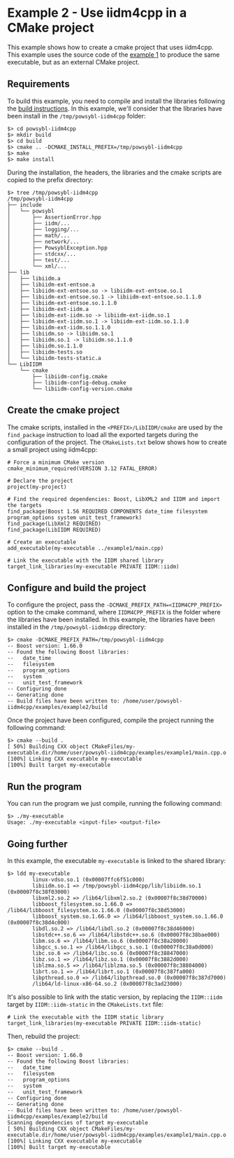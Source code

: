 # Example 2 - Use iidm4cpp in a CMake project

This example shows how to create a cmake project that uses iidm4cpp. This example uses the source code of the [example 1](../example1) to produce the same executable, but as an external CMake project.

## Requirements
To build this example, you need to compile and install the libraries following the [build instructions](../../README.md#build-from-sources). In this example, we'll consider that the libraries have been install in the `/tmp/powsybl-iidm4cpp` folder:
```
$> cd powsybl-iidm4cpp
$> mkdir build
$> cd build
$> cmake .. -DCMAKE_INSTALL_PREFIX=/tmp/powsybl-iidm4cpp
$> make
$> make install
```

During the installation, the headers, the libraries and the cmake scripts are copied to the prefix directory:
```
$> tree /tmp/powsybl-iidm4cpp
/tmp/powsybl-iidm4cpp
├── include
│   └── powsybl
│       ├── AssertionError.hpp
│       ├── iidm/...
│       ├── logging/...
│       ├── math/...
│       ├── network/...
│       ├── PowsyblException.hpp
│       ├── stdcxx/...
│       ├── test/...
│       └── xml/...
├── lib
│   ├── libiidm.a
│   ├── libiidm-ext-entsoe.a
│   ├── libiidm-ext-entsoe.so -> libiidm-ext-entsoe.so.1
│   ├── libiidm-ext-entsoe.so.1 -> libiidm-ext-entsoe.so.1.1.0
│   ├── libiidm-ext-entsoe.so.1.1.0
│   ├── libiidm-ext-iidm.a
│   ├── libiidm-ext-iidm.so -> libiidm-ext-iidm.so.1
│   ├── libiidm-ext-iidm.so.1 -> libiidm-ext-iidm.so.1.1.0
│   ├── libiidm-ext-iidm.so.1.1.0
│   ├── libiidm.so -> libiidm.so.1
│   ├── libiidm.so.1 -> libiidm.so.1.1.0
│   ├── libiidm.so.1.1.0
│   ├── libiidm-tests.so
│   └── libiidm-tests-static.a
└── LibIIDM
    └── cmake
        ├── libiidm-config.cmake
        ├── libiidm-config-debug.cmake
        └── libiidm-config-version.cmake
``` 

## Create the cmake project
The cmake scripts, installed in the `<PREFIX>/LibIIDM/cmake` are used by the `find_package` instruction to load all the exported targets during the configuration of the project. The `CMakeLists.txt` below shows how to create a small project using iidm4cpp:
```
# Force a minimum CMake version
cmake_minimum_required(VERSION 3.12 FATAL_ERROR)

# Declare the project
project(my-project)

# Find the required dependencies: Boost, LibXML2 and IIDM and import the targets
find_package(Boost 1.56 REQUIRED COMPONENTS date_time filesystem program_options system unit_test_framework)
find_package(LibXml2 REQUIRED)
find_package(LibIIDM REQUIRED)

# Create an executable
add_executable(my-executable ../example1/main.cpp)

# Link the executable with the IIDM shared library
target_link_libraries(my-executable PRIVATE IIDM::iidm)
```

## Configure and build the project
To configure the project, pass the `-DCMAKE_PREFIX_PATH=<IIDM4CPP_PREFIX>` option to the cmake command, where `IIDM4CPP_PREFIX` is the folder where the libraries have been installed. In this example, the libraries have been installed in the `/tmp/powsybl-iidm4cpp` directory:
```
$> cmake -DCMAKE_PREFIX_PATH=/tmp/powsybl-iidm4cpp
-- Boost version: 1.66.0
-- Found the following Boost libraries:
--   date_time
--   filesystem
--   program_options
--   system
--   unit_test_framework
-- Configuring done
-- Generating done
-- Build files have been written to: /home/user/powsybl-iidm4cpp/examples/example2/build
```

Once the project have been configured, compile the project running the following command:
```
$> cmake --build .
[ 50%] Building CXX object CMakeFiles/my-executable.dir/home/user/powsybl-iidm4cpp/examples/example1/main.cpp.o
[100%] Linking CXX executable my-executable
[100%] Built target my-executable
```

## Run the program
You can run the program we just compile, running the following command:
```
$> ./my-executable
Usage: ./my-executable <input-file> <output-file>
```

## Going further
In this example, the executable `my-executable` is linked to the shared library:
```
$> ldd my-executable 
        linux-vdso.so.1 (0x00007ffc6f51c000)
        libiidm.so.1 => /tmp/powsybl-iidm4cpp/lib/libiidm.so.1 (0x00007f8c38f03000)
        libxml2.so.2 => /lib64/libxml2.so.2 (0x00007f8c38d70000)
        libboost_filesystem.so.1.66.0 => /lib64/libboost_filesystem.so.1.66.0 (0x00007f8c38d53000)
        libboost_system.so.1.66.0 => /lib64/libboost_system.so.1.66.0 (0x00007f8c38d4c000)
        libdl.so.2 => /lib64/libdl.so.2 (0x00007f8c38d46000)
        libstdc++.so.6 => /lib64/libstdc++.so.6 (0x00007f8c38bae000)
        libm.so.6 => /lib64/libm.so.6 (0x00007f8c38a28000)
        libgcc_s.so.1 => /lib64/libgcc_s.so.1 (0x00007f8c38a0d000)
        libc.so.6 => /lib64/libc.so.6 (0x00007f8c38847000)
        libz.so.1 => /lib64/libz.so.1 (0x00007f8c3882d000)
        liblzma.so.5 => /lib64/liblzma.so.5 (0x00007f8c38804000)
        librt.so.1 => /lib64/librt.so.1 (0x00007f8c387fa000)
        libpthread.so.0 => /lib64/libpthread.so.0 (0x00007f8c387d7000)
        /lib64/ld-linux-x86-64.so.2 (0x00007f8c3ad23000)
```

It's also possible to link with the static version, by replacing the `IIDM::iidm` target by `IIDM::iidm-static` in the `CMakeLists.txt` file:
```
# Link the executable with the IIDM static library
target_link_libraries(my-executable PRIVATE IIDM::iidm-static)
```

Then, rebuild the project:
```
$> cmake --build .
-- Boost version: 1.66.0
-- Found the following Boost libraries:
--   date_time
--   filesystem
--   program_options
--   system
--   unit_test_framework
-- Configuring done
-- Generating done
-- Build files have been written to: /home/user/powsybl-iidm4cpp/examples/example2/build
Scanning dependencies of target my-executable
[ 50%] Building CXX object CMakeFiles/my-executable.dir/home/user/powsybl-iidm4cpp/examples/example1/main.cpp.o
[100%] Linking CXX executable my-executable
[100%] Built target my-executable
```
